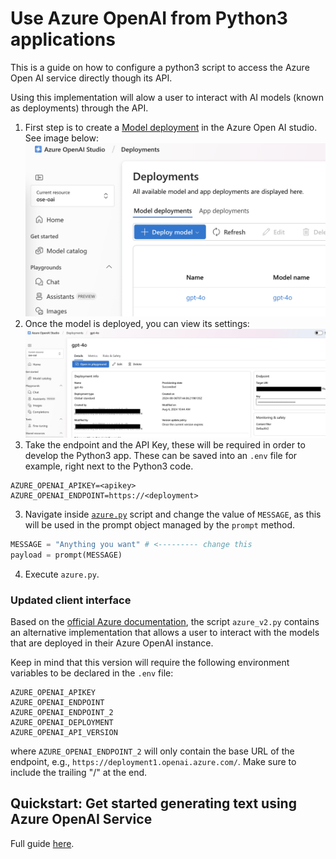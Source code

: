 # Use Azure OpenAI from Python3 applications

This is a guide on how to configure a python3 script to access the Azure Open AI service directly though its API.

Using this implementation will alow a user to interact with AI models (known as deployments) through the API.

1. First step is to create a [Model deployment](https://learn.microsoft.com/en-us/azure/ai-services/openai/how-to/deployment-types) in the Azure Open AI studio. See image below: ![alt text](images/image.png)
2. Once the model is deployed, you can view its settings: ![alt text](images/image-1.png)
3. Take the endpoint and the API Key, these will be required in order to develop the Python3 app. These can be saved into an `.env` file for example, right next to the Python3 code.
```text
AZURE_OPENAI_APIKEY=<apikey>
AZURE_OPENAI_ENDPOINT=https://<deployment>
```
3. Navigate inside [`azure.py`](./azure.py) script and change the value of `MESSAGE`, as this will be used in the prompt object managed by the `prompt` method.
```python
MESSAGE = "Anything you want" # <--------- change this
payload = prompt(MESSAGE)
```
4. Execute `azure.py`.

### Updated client interface

Based on the [official Azure documentation](https://learn.microsoft.com/en-us/azure/ai-services/openai/tutorials/fine-tune?tabs=python-new%2Ccommand-line), the script `azure_v2.py` contains an alternative implementation that allows a user to interact with the models that are deployed in their Azure OpenAI instance.

Keep in mind that this version will require the following environment variables to be declared in the `.env` file:
```text
AZURE_OPENAI_APIKEY
AZURE_OPENAI_ENDPOINT
AZURE_OPENAI_ENDPOINT_2
AZURE_OPENAI_DEPLOYMENT
AZURE_OPENAI_API_VERSION
```

where `AZURE_OPENAI_ENDPOINT_2` will only contain the base URL of the endpoint, e.g., `https://deployment1.openai.azure.com/`. Make sure to include the trailing "/" at the end.

## Quickstart: Get started generating text using Azure OpenAI Service

Full guide [here](https://learn.microsoft.com/en-us/azure/ai-services/openai/quickstart?pivots=programming-language-python&tabs=command-line%2Cpython-new).
